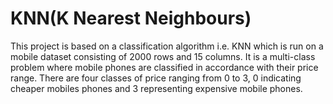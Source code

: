 # KNN(K Nearest Neighbours)

This project is based on a classification algorithm i.e. KNN which is run on a mobile dataset consisting of 2000 rows and 15 columns. It is a multi-class problem where mobile phones are classified in accordance with their price range. There are four classes of price ranging from 0 to 3, 0 indicating cheaper mobiles phones and 3 representing expensive mobile phones.
